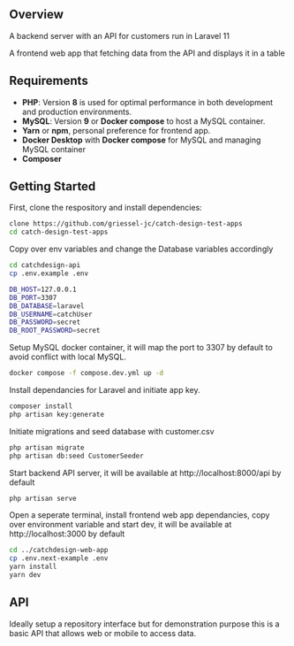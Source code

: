 ## Overview

A backend server with an API for customers run in Laravel 11

A frontend web app that fetching data from the API and displays it in a table

## Requirements
- **PHP**: Version **8** is used for optimal performance in both development and production environments.
- **MySQL**: Version **9** or **Docker compose** to host a MySQL container.
- **Yarn** or **npm**, personal preference for frontend app.
- **Docker Desktop** with **Docker compose** for MySQL and managing MySQL container
- **Composer** 

## Getting Started

First, clone the respository and install dependencies:

```bash
clone https://github.com/griessel-jc/catch-design-test-apps
cd catch-design-test-apps
```

Copy over env variables and change the Database variables accordingly
```bash
cd catchdesign-api
cp .env.example .env

DB_HOST=127.0.0.1
DB_PORT=3307
DB_DATABASE=laravel
DB_USERNAME=catchUser
DB_PASSWORD=secret
DB_ROOT_PASSWORD=secret
```

Setup MySQL docker container, it will map the port to 3307 by default to avoid conflict with local MySQL.

```bash
docker compose -f compose.dev.yml up -d
```

Install dependancies for Laravel and initiate app key.

```bash
composer install
php artisan key:generate
```

Initiate migrations and seed database with customer.csv

```bash
php artisan migrate
php artisan db:seed CustomerSeeder
```

Start backend API server, it will be available at http://localhost:8000/api by default

```bash
php artisan serve
```

Open a seperate terminal, install frontend web app dependancies, copy over environment variable and start dev, it will be available at http://localhost:3000 by default

```bash
cd ../catchdesign-web-app
cp .env.next-example .env
yarn install
yarn dev
```

## API
Ideally setup a repository interface but for demonstration purpose this is a basic API that allows web or mobile to access data.